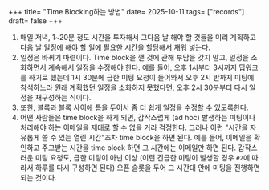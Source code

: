+++ 
title= "Time Blocking하는 방법" 
date= 2025-10-11
tags= ["records"] 
draft= false 
+++

1. 매일 저녁, 1~20분 정도 시간을 투자해서 그다음 날 해야 할 것들을 미리 계획하고 다음 날 일정에 해야 할 일에 필요한 시간을 할당해서 채워 넣는다.
2. 일정은 바뀌기 마련이다. Time block을 깬 것에 관해 부담을 갖지 말고, 일정을 소화하면서 계속해서 일정을 수정해야 한다. 예를 들어, 오후 1시부터 3시까지 딥워크를 하기로 했는데 1시 30분에 급한 미팅 요청이 들어와서 오후 2시 반까지 미팅에 참석하느라 원래 계획했던 일정을 소화하지 못했다면, 오후 2시 30분부터 다시 일정을 재구성하는 식이다.
3. 또한, 블록과 블록 사이에 틈을 두어서 좀 더 쉽게 일정을 수정할 수 있도록한다.
4. 어떤 사람들은 time block을 하게 되면, 갑작스럽게 (ad hoc) 발생하는 미팅이나 처리해야 하는 이메일을 제대로 할 수 없을 거라 걱정한다. 그러나 이런 "시간을 자유롭게 쓸 수 있는 열린 시간"조차 time block을 하면 된다. 예를 들어, 이메일을 확인하고 주고받는 시간을 time block 하면 그 시간에는 이메일만 하면 된다. 갑작스러운 미팅 요청도, 급한 미팅이 아닌 이상 (이런 긴급한 미팅이 발생할 경우 `#2`에 따라서 하루를 다시 구성하면 된다) 오픈 슬롯을 두어 그 시간대 안에 미팅을 진행하면 되는 것이다.
